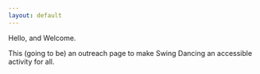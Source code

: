 ```yaml
---
layout: default
---
```

Hello, and Welcome.

This (going to be) an outreach page to make Swing Dancing an accessible activity for all.
